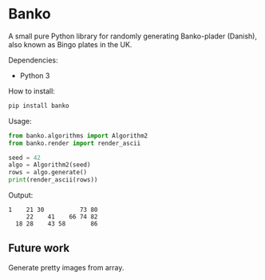 # Banko

A small pure Python library for randomly generating Banko-plader (Danish), also known as Bingo plates in the UK.

Dependencies:

- Python 3

How to install:

```bash
pip install banko
```

Usage:

```python
from banko.algorithms import Algorithm2
from banko.render import render_ascii

seed = 42
algo = Algorithm2(seed)
rows = algo.generate()
print(render_ascii(rows))
```

Output:

```
1    21 30          73 80
     22    41    66 74 82
  18 28    43 58       86
```

## Future work

Generate pretty images from array.
